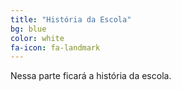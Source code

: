 ```yaml
---
title: "História da Escola"
bg: blue
color: white
fa-icon: fa-landmark
---
```

Nessa parte ficará a história da escola.
